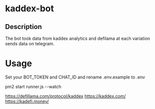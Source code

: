 # kaddex-bot


## Description

The bot took data from kaddex analytics and defilama at each variation sends data on telegram.

# Usage

Set your BOT_TOKEN and CHAT_ID and rename .env.example to .env

pm2 start runner.js --watch

https://defillama.com/protocol/kaddex
https://kaddex.com/
https://kadefi.money/
